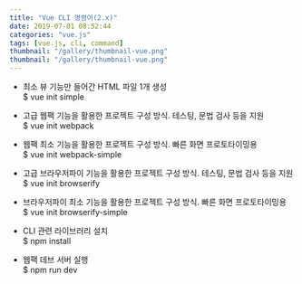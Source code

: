 ```yaml
---
title: "Vue CLI 명령어(2.x)"
date: 2019-07-01 08:52:44
categories: "vue.js"
tags: [vue.js, cli, command]
thumbnail: "/gallery/thumbnail-vue.png"
thumbnail: "/gallery/thumbnail-vue.png"
---
```


* 최소 뷰 기능만 들어간 HTML 파일 1개 생성  
$ vue init simple

* 고급 웹팩 기능을 활용한 프로젝트 구성 방식. 테스팅, 문법 검사 등을 지원  
$ vue init webpack

* 웹팩 최소 기능을 활용한 프로젝트 구성 방식. 빠른 화면 프로토타이밍용  
$ vue init webpack-simple

* 고급 브라우저파이 기능을 활용한 프로젝트 구성 방식. 테스팅, 문법 검사 등을 지원  
$ vue init browserify

* 브라우저파이 최소 기능을 활용한 프로젝트 구성 방식. 빠른 화면 프로토타이밍용  
$ vue init browserify-simple

* CLI 관련 라이브러리 설치  
$ npm install

* 웹팩 데브 서버 실행  
$ npm run dev
